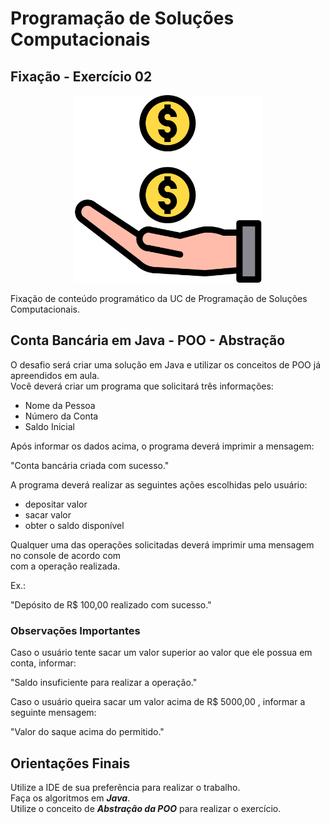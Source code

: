 # Programação de Soluções Computacionais

## Fixação - Exercício 02

<p align="center">
  <a href="#">
    <img src="logo\banco.png" width="300" alt="Conta Bancária">
  </a>
</p>

Fixação de conteúdo programático da UC de Programação de Soluções Computacionais.<br>

## Conta Bancária em Java - POO - Abstração

O desafio será criar uma solução em Java e utilizar os conceitos de POO já apreendidos em aula.<br>
Você deverá criar um programa que solicitará três informações:

- Nome da Pessoa
- Número da Conta
- Saldo Inicial

Após informar os dados acima, o programa deverá imprimir a mensagem:

"Conta bancária criada com sucesso."

A programa deverá realizar as seguintes ações escolhidas pelo usuário:

+ depositar valor
+ sacar valor
+ obter o saldo disponível

Qualquer uma das operações solicitadas deverá imprimir uma mensagem no console de acordo com<br>
com a operação realizada.

Ex.:

"Depósito de R$ 100,00 realizado com sucesso."

### Observações Importantes

Caso o usuário tente sacar um valor superior ao valor que ele possua em conta, informar:

"Saldo insuficiente para realizar a operação."

Caso o usuário queira sacar um valor acima de R$ 5000,00 , informar a seguinte mensagem:

"Valor do saque acima do permitido."

## Orientações Finais

Utilize a IDE de sua preferência para realizar o trabalho.<br>
Faça os algoritmos em ***Java***.<br>
Utilize o conceito de ***Abstração da POO*** para realizar o exercício.